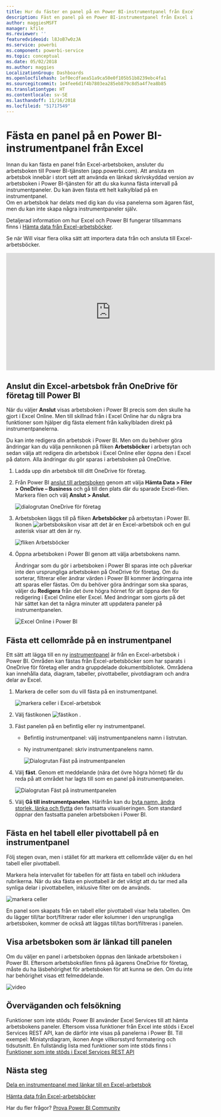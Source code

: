 ```yaml
---
title: Hur du fäster en panel på en Power BI-instrumentpanel från Excel
description: Fäst en panel på en Power BI-instrumentpanel från Excel i OneDrive för företag. Fästa intervall, diagram, tabeller
author: maggiesMSFT
manager: kfile
ms.reviewer: ''
featuredvideoid: l8JoB7w0zJA
ms.service: powerbi
ms.component: powerbi-service
ms.topic: conceptual
ms.date: 05/02/2018
ms.author: maggies
LocalizationGroup: Dashboards
ms.openlocfilehash: 1ef0ecdfaea51a9ca50e0f105b51b8239ebc4fa1
ms.sourcegitcommit: 1e4fee6d1f4b7803ea285eb879c8d5a4f7ea8b85
ms.translationtype: HT
ms.contentlocale: sv-SE
ms.lasthandoff: 11/16/2018
ms.locfileid: "51717549"
---
```

# <a name="pin-a-tile-to-a-power-bi-dashboard-from-excel"></a>Fästa en panel på en Power BI-instrumentpanel från Excel
Innan du kan fästa en panel från Excel-arbetsboken, ansluter du arbetsboken till Power BI-tjänsten (app.powerbi.com). Att ansluta en arbetsbok innebär i stort sett att använda en länkad skrivskyddad version av arbetsboken i Power BI-tjänsten för att du ska kunna fästa intervall på instrumentpaneler. Du kan även fästa ett helt kalkylblad på en instrumentpanel.  
Om en arbetsbok har delats med dig kan du visa panelerna som ägaren fäst, men du kan inte skapa några instrumentpaneler själv. 

Detaljerad information om hur Excel och Power BI fungerar tillsammans finns i [Hämta data från Excel-arbetsböcker](http://go.microsoft.com/fwlink/?LinkID=521962).

Se när Will visar flera olika sätt att importera data från och ansluta till Excel-arbetsböcker.

<iframe width="560" height="315" src="https://www.youtube.com/embed/l8JoB7w0zJA" frameborder="0" allowfullscreen></iframe>

## <a name="connect-your-excel-workbook-from-onedrive-for-business-to-power-bi"></a>Anslut din Excel-arbetsbok från OneDrive för företag till Power BI
När du väljer **Anslut** visas arbetsboken i Power BI precis som den skulle ha gjort i Excel Online. Men till skillnad från i Excel Online har du några bra funktioner som hjälper dig fästa element från kalkylbladen direkt på instrumentpanelerna.

Du kan inte redigera din arbetsbok i Power BI. Men om du behöver göra ändringar kan du välja pennikonen på fliken **Arbetsböcker** i arbetsytan och sedan välja att redigera din arbetsbok i Excel Online eller öppna den i Excel på datorn. Alla ändringar du gör sparas i arbetsboken på OneDrive.

1. Ladda upp din arbetsbok till ditt OneDrive för företag.

2. Från Power BI [anslut till arbetsboken](service-excel-workbook-files.md) genom att välja **Hämta Data > Filer > OneDrive – Business** och gå till den plats där du sparade Excel-filen. Markera filen och välj **Anslut > Anslut**.

    ![dialogrutan OneDrive för företag](media/service-dashboard-pin-tile-from-excel/power-bi-connect.png)

3. Arbetsboken läggs till på fliken **Arbetsböcker** på arbetsytan i Power BI.  Ikonen ![arbetsboksikon](media/service-dashboard-pin-tile-from-excel/pbi_workbookicon.png) visar att det är en Excel-arbetsbok och en gul asterisk visar att den är ny.
    
    ![fliken Arbetsböcker](media/service-dashboard-pin-tile-from-excel/power-bi-workbooks.png)
4. Öppna arbetsboken i Power BI genom att välja arbetsbokens namn.

    Ändringar som du gör i arbetsboken i Power BI sparas inte och påverkar inte den ursprungliga arbetsboken på OneDrive för företag. Om du sorterar, filtrerar eller ändrar värden i Power BI kommer ändringarna inte att sparas eller fästas. Om du behöver göra ändringar som ska sparas, väljer du **Redigera** från det övre högra hörnet för att öppna den för redigering i Excel Online eller Excel. Med ändringar som gjorts på det här sättet kan det ta några minuter att uppdatera paneler på instrumentpanelen.
   
    ![Excel Online i Power BI](media/service-dashboard-pin-tile-from-excel/power-bi-opened.png)

## <a name="pin-a-range-of-cells-to-a-dashboard"></a>Fästa ett cellområde på en instrumentpanel
Ett sätt att lägga till en ny [instrumentpanel](consumer/end-user-tiles.md) är från en Excel-arbetsbok i Power BI. Områden kan fästas från Excel-arbetsböcker som har sparats i OneDrive för företag eller andra gruppdelade dokumentbibliotek. Områdena kan innehålla data, diagram, tabeller, pivottabeller, pivotdiagram och andra delar av Excel.

1. Markera de celler som du vill fästa på en instrumentpanel.
   
    ![markera celler i Excel-arbetsbok](media/service-dashboard-pin-tile-from-excel/pbi_selectrange.png)
2. Välj fästikonen ![fästikon](media/service-dashboard-pin-tile-from-excel/pbi_pintile_small.png) . 
3. Fäst panelen på en befintlig eller ny instrumentpanel. 
   
   * Befintlig instrumentpanel: välj instrumentpanelens namn i listrutan.
   * Ny instrumentpanel: skriv instrumentpanelens namn.
   
     ![Dialogrutan Fäst på instrumentpanelen](media/service-dashboard-pin-tile-from-excel/pbi_dashdialog1.png)
4. Välj **fäst**. Genom ett meddelande (nära det övre högra hörnet) får du reda på att området har lagts till som en panel på instrumentpanelen. 
   
    ![Dialogrutan Fäst på instrumentpanelen](media/service-dashboard-pin-tile-from-excel/power-bi-go-to-dashboard.png)
5. Välj **Gå till instrumentpanelen**. Härifrån kan du [byta namn, ändra storlek, länka och flytta](service-dashboard-edit-tile.md) den fastsatta visualiseringen. Som standard öppnar den fastsatta panelen arbetsboken i Power BI.

## <a name="pin-an-entire-table-or-pivottable-to-a-dashboard"></a>Fästa en hel tabell eller pivottabell på en instrumentpanel
Följ stegen ovan, men i stället för att markera ett cellområde väljer du en hel tabell eller pivottabell.

Markera hela intervallet för tabellen för att fästa en tabell och inkludera rubrikerna.  När du ska fästa en pivottabell är det viktigt att du tar med alla synliga delar i pivottabellen, inklusive filter om de används.

 ![markera celler](media/service-dashboard-pin-tile-from-excel/pbi_selecttable.png)

En panel som skapats från en tabell eller pivottabell visar hela tabellen.  Om du lägger till/tar bort/filtrerar rader eller kolumner i den ursprungliga arbetsboken, kommer de också att läggas till/tas bort/filtreras i panelen.

## <a name="view-the-workbook-linked-to-the-tile"></a>Visa arbetsboken som är länkad till panelen
Om du väljer en panel i arbetsboken öppnas den länkade arbetsboken i Power BI. Eftersom arbetsboksfilen finns på ägarens OneDrive för företag, måste du ha läsbehörighet för arbetsboken för att kunna se den. Om du inte har behörighet visas ett felmeddelande.  

 ![video](media/service-dashboard-pin-tile-from-excel/pin-from-excel.gif)

## <a name="considerations-and-troubleshooting"></a>Överväganden och felsökning
Funktioner som inte stöds: Power BI använder Excel Services till att hämta arbetsbokens paneler. Eftersom vissa funktioner från Excel inte stöds i Excel Services REST API, kan de därför inte visas på panelerna i Power BI. Till exempel: Miniatyrdiagram, ikonen Ange villkorsstyrd formatering och tidsutsnitt. En fullständig lista med funktioner som inte stöds finns i [Funktioner som inte stöds i Excel Services REST API](http://msdn.microsoft.com/library/office/ff394477.aspx)

## <a name="next-steps"></a>Nästa steg
[Dela en instrumentpanel med länkar till en Excel-arbetsbok](service-share-dashboard-that-links-to-excel-onedrive.md)

[Hämta data från Excel-arbetsböcker](service-excel-workbook-files.md)

Har du fler frågor? [Prova Power BI Community](http://community.powerbi.com/)

